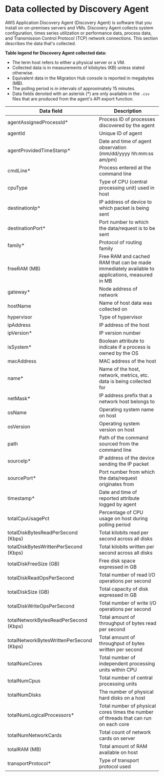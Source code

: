 # Data collected by Discovery Agent<a name="agent-data-collected"></a>

AWS Application Discovery Agent \(Discovery Agent\) is software that you install on on\-premises servers and VMs\. Discovery Agent collects system configuration, times series utilization or performance data, process data, and Transmission Control Protocol \(TCP\) network connections\. This section describes the data that's collected\.

**Table legend for Discovery Agent collected data:**
+ The term host refers to either a physical server or a VM\.
+ Collected data is in measurements of kilobytes \(KB\) unless stated otherwise\.
+ Equivalent data in the Migration Hub console is reported in megabytes \(MB\)\.
+ The polling period is in intervals of approximately 15 minutes\.
+ Data fields denoted with an asterisk \(\*\) are only available in the `.csv` files that are produced from the agent's API export function\.


| Data field | Description | 
| --- | --- | 
| agentAssignedProcessId\* | Process ID of processes discovered by the agent | 
| agentId | Unique ID of agent | 
| agentProvidedTimeStamp\* | Date and time of agent observation \(mm/dd/yyyy hh:mm:ss am/pm\) | 
| cmdLine\* | Process entered at the command line | 
| cpuType  | Type of CPU \(central processing unit\) used in host | 
| destinationIp\* | IP address of device to which packet is being sent | 
| destinationPort\* | Port number to which the data/request is to be sent | 
| family\* | Protocol of routing family | 
| freeRAM \(MB\)  | Free RAM and cached RAM that can be made immediately available to applications, measured in MB | 
| gateway\* | Node address of network | 
| hostName | Name of host data was collected on | 
| hypervisor | Type of hypervisor | 
| ipAddress | IP address of the host | 
| ipVersion\* | IP version number | 
| isSystem\* | Boolean attribute to indicate if a process is owned by the OS | 
| macAddress  | MAC address of the host | 
| name\* | Name of the host, network, metrics, etc\. data is being collected for | 
| netMask\* | IP address prefix that a network host belongs to | 
| osName  | Operating system name on host | 
| osVersion | Operating system version on host | 
| path | Path of the command sourced from the command line | 
| sourceIp\* | IP address of the device sending the IP packet  | 
| sourcePort\* | Port number from which the data/request originates from | 
| timestamp\* | Date and time of reported attribute logged by agent | 
| totalCpuUsagePct  | Percentage of CPU usage on host during polling period | 
| totalDiskBytesReadPerSecond \(Kbps\) | Total kilobits read per second across all disks | 
| totalDiskBytesWrittenPerSecond \(Kbps\) | Total kilobits written per second across all disks  | 
| totalDiskFreeSize \(GB\) | Free disk space expressed in GB | 
| totalDiskReadOpsPerSecond | Total number of read I/O operations per second | 
| totalDiskSize \(GB\) | Total capacity of disk expressed in GB | 
| totalDiskWriteOpsPerSecond | Total number of write I/O operations per second | 
| totalNetworkBytesReadPerSecond \(Kbps\) | Total amount of throughput of bytes read per second | 
| totalNetworkBytesWrittenPerSecond \(Kbps\) | Total amount of throughput of bytes written per second | 
| totalNumCores | Total number of independent processing units within CPU | 
| totalNumCpus | Total number of central processing units | 
| totalNumDisks | The number of physical hard disks on a host | 
| totalNumLogicalProcessors\* | Total number of physical cores times the number of threads that can run on each core | 
| totalNumNetworkCards | Total count of network cards on server | 
| totalRAM \(MB\) | Total amount of RAM available on host | 
| transportProtocol\* | Type of transport protocol used | 